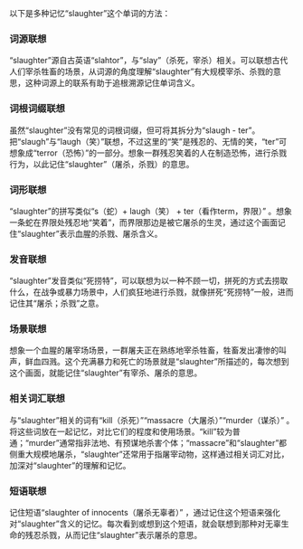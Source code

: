 以下是多种记忆“slaughter”这个单词的方法：
### 词源联想
“slaughter”源自古英语“slahtor”，与“slay”（杀死，宰杀）相关。可以联想古代人们宰杀牲畜的场景，从词源的角度理解“slaughter”有大规模宰杀、杀戮的意思，这种词源上的联系有助于追根溯源记住单词含义。 

### 词根词缀联想 
虽然“slaughter”没有常见的词根词缀，但可将其拆分为“slaugh - ter”。把“slaugh”与“laugh（笑）”联想，不过这里的“笑”是残忍的、无情的笑，“ter”可想象成“terror（恐怖）”的一部分。想象一群残忍笑着的人在制造恐怖，进行杀戮行为，以此记住“slaughter”（屠杀，杀戮）的意思。 

### 词形联想 
“slaughter”的拼写类似“s（蛇）+ laugh（笑） + ter（看作term，界限）” 。想象一条蛇在界限处残忍地“笑着”，而界限那边是被它屠杀的生灵，通过这个画面记住“slaughter”表示血腥的杀戮、屠杀含义。 

### 发音联想 
“slaughter”发音类似“死捞特”，可以联想为以一种不顾一切，拼死的方式去捞取什么，在战争或暴力场景中，人们疯狂地进行杀戮，就像拼死“死捞特”一般，进而记住其“屠杀；杀戮”之意。 

### 场景联想 
想象一个血腥的屠宰场场景，一群屠夫正在熟练地宰杀牲畜，牲畜发出凄惨的叫声，鲜血四溅。这个充满暴力和死亡的场景就是“slaughter”所描述的，每次想到这个画面，就能记住“slaughter”有宰杀、屠杀的意思。 

### 相关词汇联想 
与“slaughter”相关的词有“kill（杀死）”“massacre（大屠杀）”“murder（谋杀）” 。将这些词放在一起记忆，对比它们的程度和使用场景。“kill”较为普通；“murder”通常指非法地、有预谋地杀害个体；“massacre”和“slaughter”都侧重大规模地屠杀，“slaughter”还常用于指屠宰动物，这样通过相关词汇对比，加深对“slaughter”的理解和记忆。 

### 短语联想 
记住短语“slaughter of innocents（屠杀无辜者）” ，通过记住这个短语来强化对“slaughter”含义的记忆。每次看到或想到这个短语，就会联想到那种对无辜生命的残忍杀戮，从而记住“slaughter”表示屠杀的意思。 